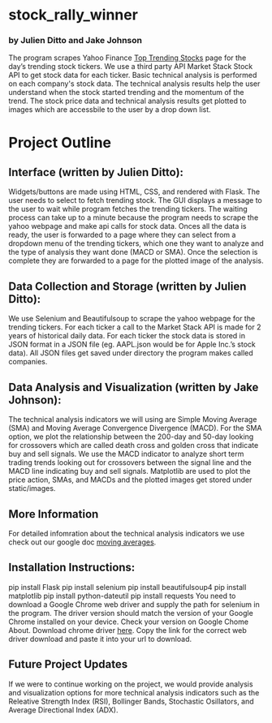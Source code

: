 # stock_rally_winner
### by Julien Ditto and Jake Johnson

The program scrapes Yahoo Finance [Top Trending Stocks](https://finance.yahoo.com/markets/stocks/trending/) page for the day’s trending stock tickers. We use a third party API Market Stack Stock API to get stock data for each ticker. Basic technical analysis is performed on each company's stock data. The technical analysis results help the user understand when the stock started trending and the momentum of the trend. The stock price data and technical analysis results get plotted to images which are accessbile to the user by a drop down list. 

# Project Outline
## Interface (written by Julien Ditto): 
Widgets/buttons are made using HTML, CSS, and rendered with Flask. The user needs to select to fetch trending stock. The GUI displays a message to the user to wait while program fetches the trending tickers. The waiting process can take up to a minute because the program needs to scrape the yahoo webpage and make api calls for stock data. Onces all the data is ready, the user is forwarded to a page where they can select from a dropdown menu of the trending tickers, which one they want to analyze and the type of analysis they want done (MACD or SMA). Once the selection is complete they are forwarded to a page for the plotted image of the analysis.
## Data Collection and Storage (written by Julien Ditto): 
We use Selenium and Beautifulsoup to scrape the yahoo webpage for the trending tickers. For each ticker a call to the Market Stack API is made for 2 years of historical daily data. For each ticker the stock data is stored in JSON format in a JSON file (eg. AAPL.json would be for Apple Inc.’s stock data). All JSON files get saved under directory the program makes called companies.
## Data Analysis and Visualization (written by Jake Johnson): 
The technical analysis indicators we will using are Simple Moving Average (SMA) and Moving Average Convergence Divergence (MACD). For the SMA option, we plot the relationship between the 200-day and 50-day looking for crossovers which are called death cross and golden cross that indicate buy and sell signals. We use the MACD indicator to analyze short term trading trends looking out for crossovers between the signal line and the MACD line indicating buy and sell signals. Matplotlib are used to plot the price action, SMAs, and MACDs and the plotted images get stored under static/images.
## More Information
For detailed infomration about the technical analysis indicators we use check out our google doc [moving averages](https://docs.google.com/document/d/1Zqj9vs-x7bcIaqzzTuPL9yHF1vUcGfuj/edit?usp=sharing&ouid=112221543553095764423&rtpof=true&sd=true).
## Installation Instructions:
pip install Flask
pip install selenium
pip install beautifulsoup4
pip install matplotlib
pip install python-dateutil
pip install requests
You need to download a Google Chrome web driver and supply the path for selenium in the program. The driver version should match the version of your Google Chrome installed on your device.
Check your version on Google Chome About. Download chrome driver [here](https://developer.chrome.com/docs/chromedriver/downloads). Copy the link for the correct web driver download and paste it into your url to download.
## Future Project Updates
If we were to continue working on the project, we would provide analysis and visualization options for more technical analysis indicators such as the Releative Strength Index (RSI), Bollinger Bands, Stochastic Osillators, and Average Directional Index (ADX).


